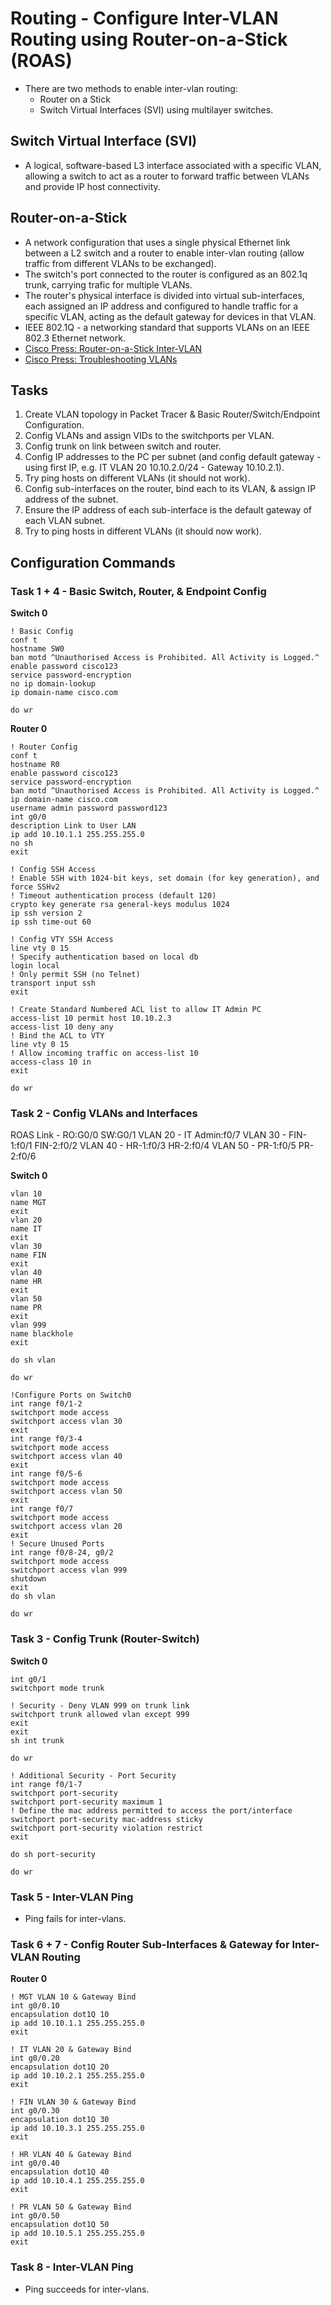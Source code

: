 # Routing - Configure Inter-VLAN Routing using Router-on-a-Stick (ROAS)

+ There are two methods to enable inter-vlan routing:
	- Router on a Stick
	- Switch Virtual Interfaces (SVI) using multilayer switches.

## Switch Virtual Interface (SVI)

+ A logical, software-based L3 interface associated with a specific VLAN, allowing a switch to act as a router to forward traffic between VLANs and provide IP host connectivity.

## Router-on-a-Stick

+ A network configuration that uses a single physical Ethernet link between a L2 switch and a router to enable inter-vlan routing (allow traffic from different VLANs to be exchanged).
+ The switch's port connected to the router is configured as an 802.1q trunk, carrying trafic for multiple VLANs.
+ The router's physical interface is divided into virtual sub-interfaces, each assigned an IP address and configured to handle traffic for a specific VLAN, acting as the default gateway for devices in that VLAN.
+ IEEE 802.1Q - a networking standard that supports VLANs on an IEEE 802.3 Ethernet network.
+ [Cisco Press: Router-on-a-Stick Inter-VLAN](https://www.ciscopress.com/articles/article.asp?p=3089357&seqNum=5)
+ [Cisco Press: Troubleshooting VLANs](https://www.ciscopress.com/articles/article.asp?p=3089357&seqNum=7)


## Tasks
1. Create VLAN topology in Packet Tracer & Basic Router/Switch/Endpoint Configuration.
2. Config VLANs and assign VIDs to the switchports per VLAN.
3. Config trunk on link between switch and router.
4. Config IP addresses to the PC per subnet (and config default gateway - using first IP, e.g. IT VLAN 20 10.10.2.0/24 - Gateway 10.10.2.1).
5. Try ping hosts on different VLANs (it should not work).
6. Config sub-interfaces on the router, bind each to its VLAN, & assign IP address of the subnet.
7. Ensure the IP address of each sub-interface is the default gateway of each VLAN subnet.
8. Try to ping hosts in different VLANs (it should now work).

## Configuration Commands
### Task 1 + 4 - Basic Switch, Router, & Endpoint Config

**Switch 0**
```
! Basic Config
conf t
hostname SW0
ban motd ^Unauthorised Access is Prohibited. All Activity is Logged.^
enable password cisco123
service password-encryption
no ip domain-lookup
ip domain-name cisco.com

do wr
```

**Router 0**
```
! Router Config
conf t
hostname R0
enable password cisco123
service password-encryption
ban motd ^Unauthorised Access is Prohibited. All Activity is Logged.^
ip domain-name cisco.com
username admin password password123
int g0/0
description Link to User LAN
ip add 10.10.1.1 255.255.255.0
no sh
exit

! Config SSH Access
! Enable SSH with 1024-bit keys, set domain (for key generation), and force SSHv2
! Timeout authentication process (default 120)
crypto key generate rsa general-keys modulus 1024 
ip ssh version 2 
ip ssh time-out 60

! Config VTY SSH Access
line vty 0 15
! Specify authentication based on local db
login local
! Only permit SSH (no Telnet)
transport input ssh
exit

! Create Standard Numbered ACL list to allow IT Admin PC
access-list 10 permit host 10.10.2.3
access-list 10 deny any
! Bind the ACL to VTY 
line vty 0 15
! Allow incoming traffic on access-list 10
access-class 10 in
exit

do wr
```

### Task 2 - Config VLANs and Interfaces

ROAS Link - RO:G0/0 SW:G0/1
VLAN 20 - IT Admin:f0/7
VLAN 30 - FIN-1:f0/1 FIN-2:f0/2
VLAN 40 - HR-1:f0/3 HR-2:f0/4
VLAN 50 - PR-1:f0/5 PR-2:f0/6

**Switch 0**
```
vlan 10
name MGT
exit
vlan 20
name IT
exit
vlan 30
name FIN
exit
vlan 40
name HR
exit
vlan 50
name PR
exit
vlan 999
name blackhole
exit

do sh vlan

do wr

!Configure Ports on Switch0
int range f0/1-2
switchport mode access
switchport access vlan 30
exit
int range f0/3-4
switchport mode access
switchport access vlan 40
exit
int range f0/5-6
switchport mode access
switchport access vlan 50
exit
int range f0/7
switchport mode access
switchport access vlan 20
exit
! Secure Unused Ports
int range f0/8-24, g0/2
switchport mode access
switchport access vlan 999
shutdown
exit
do sh vlan

do wr
```

### Task 3 - Config Trunk (Router-Switch)
**Switch 0**
```
int g0/1
switchport mode trunk

! Security - Deny VLAN 999 on trunk link
switchport trunk allowed vlan except 999
exit
exit
sh int trunk

do wr

! Additional Security - Port Security
int range f0/1-7
switchport port-security
switchport port-security maximum 1
! Define the mac address permitted to access the port/interface
switchport port-security mac-address sticky
switchport port-security violation restrict
exit

do sh port-security

do wr
```

### Task 5 - Inter-VLAN Ping
+ Ping fails for inter-vlans.


### Task 6 + 7 - Config Router Sub-Interfaces & Gateway for Inter-VLAN Routing
**Router 0**
```
! MGT VLAN 10 & Gateway Bind
int g0/0.10
encapsulation dot1Q 10
ip add 10.10.1.1 255.255.255.0
exit

! IT VLAN 20 & Gateway Bind
int g0/0.20
encapsulation dot1Q 20
ip add 10.10.2.1 255.255.255.0
exit

! FIN VLAN 30 & Gateway Bind
int g0/0.30
encapsulation dot1Q 30
ip add 10.10.3.1 255.255.255.0
exit

! HR VLAN 40 & Gateway Bind
int g0/0.40
encapsulation dot1Q 40
ip add 10.10.4.1 255.255.255.0
exit

! PR VLAN 50 & Gateway Bind
int g0/0.50
encapsulation dot1Q 50
ip add 10.10.5.1 255.255.255.0
exit
```


### Task 8 - Inter-VLAN Ping
+ Ping succeeds for inter-vlans.
